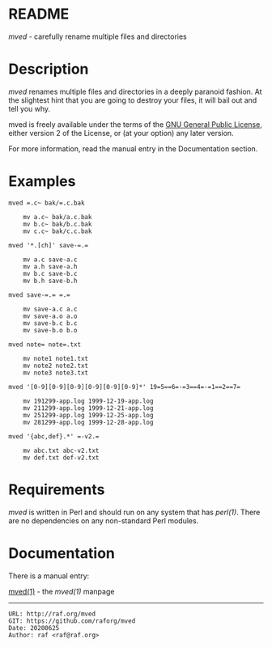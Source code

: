 # README

*mved* - carefully rename multiple files and directories

# Description

*mved* renames multiple files and directories in a deeply paranoid fashion.
At the slightest hint that you are going to destroy your files, it will bail
out and tell you why.

mved is freely available under the terms of the [GNU General Public
License](https://www.gnu.org/licenses/), either version 2 of the License, or
(at your option) any later version.

For more information, read the manual entry in the Documentation section.

# Examples

    mved =.c~ bak/=.c.bak

        mv a.c~ bak/a.c.bak
        mv b.c~ bak/b.c.bak
        mv c.c~ bak/c.c.bak

    mved '*.[ch]' save-=.=

        mv a.c save-a.c
        mv a.h save-a.h
        mv b.c save-b.c
        mv b.h save-b.h

    mved save-=.= =.=

        mv save-a.c a.c
        mv save-a.o a.o
        mv save-b.c b.c
        mv save-b.o b.o

    mved note= note=.txt

        mv note1 note1.txt
        mv note2 note2.txt
        mv note3 note3.txt

    mved '[0-9][0-9][0-9][0-9][0-9][0-9]*' 19=5==6=-=3==4=-=1==2==7=

        mv 191299-app.log 1999-12-19-app.log
        mv 211299-app.log 1999-12-21-app.log
        mv 251299-app.log 1999-12-25-app.log
        mv 281299-app.log 1999-12-28-app.log

    mved '{abc,def}.*' =-v2.=

        mv abc.txt abc-v2.txt
        mv def.txt def-v2.txt

# Requirements

*mved* is written in Perl and should run on any system that has *perl(1)*.
There are no dependencies on any non-standard Perl modules.

# Documentation

There is a manual entry:

[mved(1)](http://raf.org/mved/manpages/mved.1.html) - the *mved(1)* manpage

--------------------------------------------------------------------------------

    URL: http://raf.org/mved
    GIT: https://github.com/raforg/mved
    Date: 20200625
    Author: raf <raf@raf.org>

